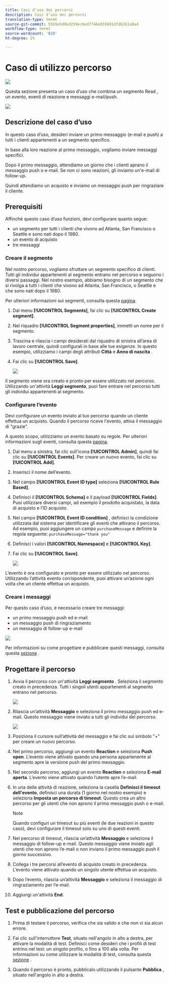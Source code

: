 ```yaml
---
title: Casi d’uso dei percorsi
description: Casi d’uso dei percorsi
translation-type: tm+mt
source-git-commit: 55b9e5d8ed259ec6ed7746e835691d7d6261a8a4
workflow-type: tm+mt
source-wordcount: '820'
ht-degree: 2%

---
```


# Caso di utilizzo percorso

![](../assets/do-not-localize/badge.png)

Questa sezione presenta un caso d’uso che combina un segmento Read , un evento, eventi di reazione e messaggi e-mail/push.

![](../assets/jo-uc1.png)

## Descrizione del caso d’uso

In questo caso d’uso, desideri inviare un primo messaggio (e-mail e push) a tutti i clienti appartenenti a un segmento specifico.

In base alla loro reazione al primo messaggio, vogliamo inviare messaggi specifici.

Dopo il primo messaggio, attendiamo un giorno che i clienti aprano il messaggio push o e-mail. Se non ci sono reazioni, gli inviamo un&#39;e-mail di follow-up.

Quindi attendiamo un acquisto e inviamo un messaggio push per ringraziare il cliente.

## Prerequisiti

Affinché questo caso d’uso funzioni, devi configurare quanto segue:

* un segmento per tutti i clienti che vivono ad Atlanta, San Francisco o Seattle e sono nati dopo il 1980.
* un evento di acquisto
* tre messaggi

### Creare il segmento

Nel nostro percorso, vogliamo sfruttare un segmento specifico di clienti. Tutti gli individui appartenenti al segmento entrano nel percorso e seguono i diversi passaggi. Nel nostro esempio, abbiamo bisogno di un segmento che si rivolga a tutti i clienti che vivono ad Atlanta, San Francisco, o Seattle e che sono nati dopo il 1980.

Per ulteriori informazioni sui segmenti, consulta questa [pagina](../segment/about-segments.md).

1. Dal menu **[!UICONTROL Segments]**, fai clic su **[!UICONTROL Create segment]**.

1. Nel riquadro **[!UICONTROL Segment properties]**, immetti un nome per il segmento.

1. Trascina e rilascia i campi desiderati dal riquadro di sinistra all’area di lavoro centrale, quindi configurali in base alle tue esigenze. In questo esempio, utilizziamo i campi degli attributi **Città** e **Anno di nascita** .

1. Fai clic su **[!UICONTROL Save]**.

   ![](../assets/add-attributes.png)

Il segmento viene ora creato e pronto per essere utilizzato nel percorso. Utilizzando un&#39;attività **Leggi segmento**, puoi fare entrare nel percorso tutti gli individui appartenenti al segmento.

### Configurare l’evento

Devi configurare un evento inviato al tuo percorso quando un cliente effettua un acquisto. Quando il percorso riceve l&#39;evento, attiva il messaggio di &quot;grazie&quot;.

A questo scopo, utilizziamo un evento basato su regole. Per ulteriori informazioni sugli eventi, consulta questa [pagina](../event/about-events.md).

1. Dal menu a sinistra, fai clic sull&#39;icona **[!UICONTROL Admin]**, quindi fai clic su **[!UICONTROL Events]**. Per creare un nuovo evento, fai clic su **[!UICONTROL Add]**. 

1. Inserisci il nome dell’evento.

1. Nel campo **[!UICONTROL Event ID type]** seleziona **[!UICONTROL Rule Based]**.

1. Definisci il **[!UICONTROL Schema]** e il payload **[!UICONTROL Fields]**. Puoi utilizzare diversi campi, ad esempio il prodotto acquistato, la data di acquisto e l’ID acquisto.

1. Nel campo **[!UICONTROL Event ID condition]** , definisci la condizione utilizzata dal sistema per identificare gli eventi che attivano il percorso. Ad esempio, puoi aggiungere un campo `purchaseMessage` e definire la regola seguente: `purchaseMessage="thank you"`

1. Definisci i valori **[!UICONTROL Namespace]** e **[!UICONTROL Key]**.

1. Fai clic su **[!UICONTROL Save]**.

   ![](../assets/jo-uc2.png)

L’evento è ora configurato e pronto per essere utilizzato nel percorso. Utilizzando l’attività evento corrispondente, puoi attivare un’azione ogni volta che un cliente effettua un acquisto.

### Creare i messaggi

Per questo caso d’uso, è necessario creare tre messaggi:

* un primo messaggio push ed e-mail
* un messaggio push di ringraziamento
* un messaggio di follow-up e-mail

![](../assets/jo-uc3.png)

Per informazioni su come progettare e pubblicare questi messaggi, consulta questa [sezione](../segment/about-segments.md) .

## Progettare il percorso

1. Avvia il percorso con un&#39;attività **Leggi segmento** . Seleziona il segmento creato in precedenza. Tutti i singoli utenti appartenenti al segmento entrano nel percorso.

   ![](../assets/jo-uc4.png)

1. Rilascia un’attività **Messaggio** e seleziona il primo messaggio push ed e-mail. Questo messaggio viene inviato a tutti gli individui del percorso.

   ![](../assets/jo-uc5.png)

1. Posiziona il cursore sull’attività del messaggio e fai clic sul simbolo &quot;+&quot; per creare un nuovo percorso.

1. Nel primo percorso, aggiungi un evento **Reaction** e seleziona **Push open**. L’evento viene attivato quando una persona appartenente al segmento apre la versione push del primo messaggio.

1. Nel secondo percorso, aggiungi un evento **Reaction** e seleziona **E-mail aperta**. L’evento viene attivato quando l’utente apre l’e-mail.

1. In una delle attività di reazione, seleziona la casella **Definisci il timeout dell&#39;evento**, definisci una durata (1 giorno nel nostro esempio) e seleziona **Imposta un percorso di timeout**. Questo crea un altro percorso per gli utenti che non aprono il primo messaggio push o e-mail.

   >[!NOTE]
   >
   >Quando configuri un timeout su più eventi (le due reazioni in questo caso), devi configurare il timeout solo su uno di questi eventi.

1. Nel percorso di timeout, rilascia un’attività **Messaggio** e seleziona il messaggio di follow-up e-mail. Questo messaggio viene inviato agli utenti che non aprono l’e-mail o non inviano il primo messaggio push il giorno successivo.

1. Collega i tre percorsi all’evento di acquisto creato in precedenza. L’evento viene attivato quando un singolo utente effettua un acquisto.

1. Dopo l’evento, rilascia un’attività **Messaggio** e seleziona il messaggio di ringraziamento per l’e-mail.

1. Aggiungi un&#39;attività **End**.

## Test e pubblicazione del percorso

1. Prima di testare il percorso, verifica che sia valido e che non vi sia alcun errore.

1. Fai clic sull&#39;interruttore **Test**, situato nell&#39;angolo in alto a destra, per attivare la modalità di test. Definisci come desideri che i profili di test entrino nel test: un singolo profilo, o fino a 100 alla volta. Per informazioni su come utilizzare la modalità di test, consulta questa [sezione](testing-the-journey.md) .

1. Quando il percorso è pronto, pubblicalo utilizzando il pulsante **Pubblica** , situato nell&#39;angolo in alto a destra.
